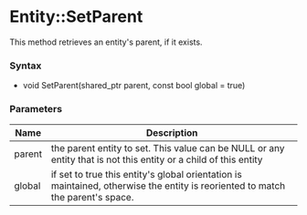 # Entity::SetParent
This method retrieves an entity's parent, if it exists.

### Syntax
* void SetParent(shared_ptr<Entity> parent, const bool global = true)

### Parameters
| Name | Description |
| ------ | ------ |
| parent | the parent entity to set. This value can be NULL or any entity that is not this entity or a child of this entity |
| global | if set to true this entity's global orientation is maintained, otherwise the entity is reoriented to match the parent's space. |
